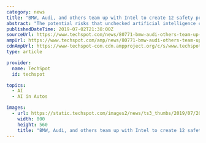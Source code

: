 ```yaml
---
category: news
title: "BMW, Audi, and others team up with Intel to create 12 safety principles for self-driving cars"
abstract: "The potential risks that unchecked artificial intelligence can pose to humanity are ... have come up with such a solution for one part of the AI world: self-driving cars. Intel and co. have published the first version of their \"Safety First for Automated ..."
publishedDateTime: 2019-07-02T21:38:00Z
sourceUrl: https://www.techspot.com/news/80771-bmw-audi-others-team-up-intel-create-12.html
ampUrl: https://www.techspot.com/amp/news/80771-bmw-audi-others-team-up-intel-create-12.html
cdnAmpUrl: https://www-techspot-com.cdn.ampproject.org/c/s/www.techspot.com/amp/news/80771-bmw-audi-others-team-up-intel-create-12.html
type: article

provider:
  name: TechSpot
  id: techspot

topics:
  - AI
  - AI in Autos

images:
  - url: https://static.techspot.com/images2/news/ts3_thumbs/2019/07/2019-07-02-ts3_thumbs-b38.jpg
    width: 800
    height: 560
    title: "BMW, Audi, and others team up with Intel to create 12 safety principles for self-driving cars"
---
```

